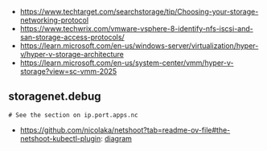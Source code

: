 - https://www.techtarget.com/searchstorage/tip/Choosing-your-storage-networking-protocol
- https://www.techwrix.com/vmware-vsphere-8-identify-nfs-iscsi-and-san-storage-access-protocols/
- https://learn.microsoft.com/en-us/windows-server/virtualization/hyper-v/hyper-v-storage-architecture
- https://learn.microsoft.com/en-us/system-center/vmm/hyper-v-storage?view=sc-vmm-2025

## storagenet.debug

```
# See the section on ip.port.apps.nc
```

- https://github.com/nicolaka/netshoot?tab=readme-ov-file#the-netshoot-kubectl-plugin: [diagram](https://camo.githubusercontent.com/558d753700cb351610e5e54df17ad595665529d22e13070f9739074b09463bf5/687474703a2f2f7777772e6272656e64616e67726567672e636f6d2f506572662f6c696e75785f6f62736572766162696c6974795f746f6f6c732e706e67)
